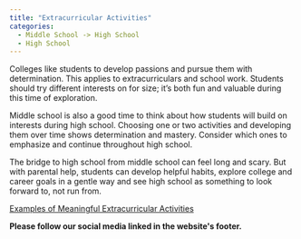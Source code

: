 ```yaml
---
title: "Extracurricular Activities"
categories:
  - Middle School -> High School
  - High School
---
```


<!---
<audio controls>
  <source src="horse.ogg" type="audio/ogg">
  <source src="horse.mp3" type="audio/mpeg">
</audio>
--->

Colleges like students to develop passions and pursue them with determination. This applies to extracurriculars and school work. Students should try different interests on for size; it’s both fun and valuable during this time of exploration.

 

Middle school is also a good time to think about how students will build on interests during high school. Choosing one or two activities and developing them over time shows determination and mastery. Consider which ones to emphasize and continue throughout high school.

 

The bridge to high school from middle school can feel long and scary. But with parental help, students can develop helpful habits, explore college and career goals in a gentle way and see high school as something to look forward to, not run from.

<a href="https://www.enlighteens.com/post/meaningful-extracurricular-activities-50-examples" target="blank">Examples of Meaningful Extracurricular Activities</a>

<b>Please follow our social media linked in the website's footer.</b>
